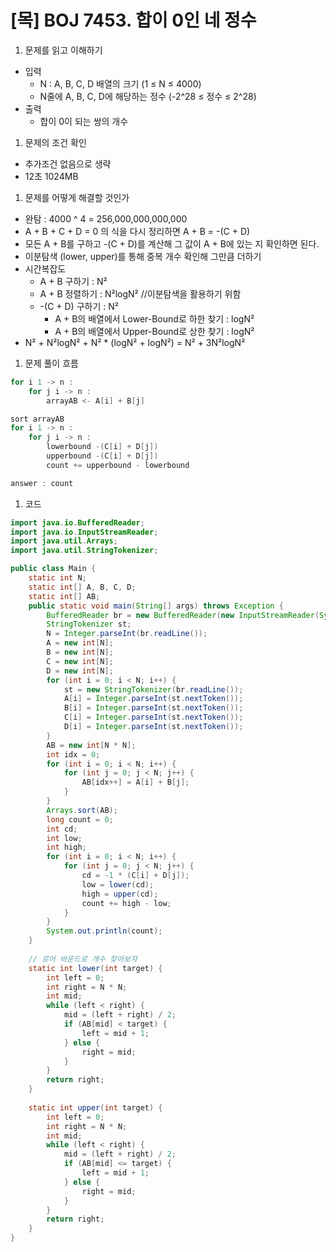 # [목] BOJ 7453. 합이 0인 네 정수

1. 문제를 읽고 이해하기
- 입력
    - N : A, B, C, D 배열의 크기 (1 ≤ N ≤ 4000)
    - N줄에 A, B, C, D에 해당하는 정수 (-2^28 ≤ 정수 ≤ 2^28)
- 출력
    - 합이 0이 되는 쌍의 개수

1. 문제의 조건 확인
- 추가조건 없음으로 생략
- 12초 1024MB

1. 문제를 어떻게 해결할 것인가
- 완탐 : 4000 ^ 4 = 256,000,000,000,000
- A + B + C + D = 0 의 식을 다시 정리하면 A + B = -(C + D)
- 모든 A + B를 구하고 -(C + D)를 계산해 그 값이 A + B에 있는 지 확인하면 된다.
- 이분탐색 (lower, upper)를 통해 중복 개수 확인해 그만큼 더하기
- 시간복잡도
    - A + B 구하기 : N²
    - A + B 정렬하기 : N²logN² //이분탐색을 활용하기 위함
    - -(C + D) 구하기 : N²
        - A + B의 배열에서 Lower-Bound로 하한 찾기 : logN²
        - A + B의 배열에서 Upper-Bound로 상한 찾기 : logN²
- N² + N²logN² +  N² * (logN² + logN²) = N² + 3N²logN²

1. 문제 풀이 흐름

```java
for i 1 -> n :
	for j i -> n :
		arrayAB <- A[i] + B[j]

sort arrayAB 
for i 1 -> n :
	for j i -> n :
		lowerbound -(C[i] + D[j])
		upperbound -(C[i] + D[j])
		count += upperbound - lowerbound

answer : count
```

1. 코드

```java
import java.io.BufferedReader;
import java.io.InputStreamReader;
import java.util.Arrays;
import java.util.StringTokenizer;

public class Main {
	static int N;
	static int[] A, B, C, D;
	static int[] AB;
	public static void main(String[] args) throws Exception {
		BufferedReader br = new BufferedReader(new InputStreamReader(System.in));
		StringTokenizer st;
		N = Integer.parseInt(br.readLine());
		A = new int[N];
		B = new int[N];
		C = new int[N];
		D = new int[N];
		for (int i = 0; i < N; i++) {
			st = new StringTokenizer(br.readLine());
			A[i] = Integer.parseInt(st.nextToken());
			B[i] = Integer.parseInt(st.nextToken());
			C[i] = Integer.parseInt(st.nextToken());
			D[i] = Integer.parseInt(st.nextToken());
		}
		AB = new int[N * N];
		int idx = 0;
		for (int i = 0; i < N; i++) {
			for (int j = 0; j < N; j++) {
				AB[idx++] = A[i] + B[j];
			}
		}
		Arrays.sort(AB);
		long count = 0;
		int cd;
		int low;
		int high;
		for (int i = 0; i < N; i++) {
			for (int j = 0; j < N; j++) {
				cd = -1 * (C[i] + D[j]);
				low = lower(cd);
				high = upper(cd);
				count += high - low;
			}
		}
		System.out.println(count);
	}
	
	// 로어 바운드로 개수 찾아보자
	static int lower(int target) {
		int left = 0;
		int right = N * N;
		int mid;
		while (left < right) {
			mid = (left + right) / 2;
			if (AB[mid] < target) {
				left = mid + 1;
			} else {
				right = mid;
			}
		}
		return right;
	}
	
	static int upper(int target) {
		int left = 0;
		int right = N * N;
		int mid;
		while (left < right) {
			mid = (left + right) / 2;
			if (AB[mid] <= target) {
				left = mid + 1;
			} else {
				right = mid;
			}
		}
		return right;
	}
}
```